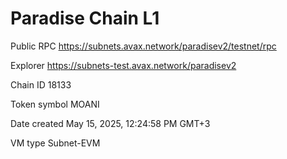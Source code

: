 # Paradise Chain L1

Public RPC
https://subnets.avax.network/paradisev2/testnet/rpc

Explorer
https://subnets-test.avax.network/paradisev2


Chain ID
18133

Token symbol
MOANI

Date created
May 15, 2025, 12:24:58 PM GMT+3

VM type
Subnet-EVM
